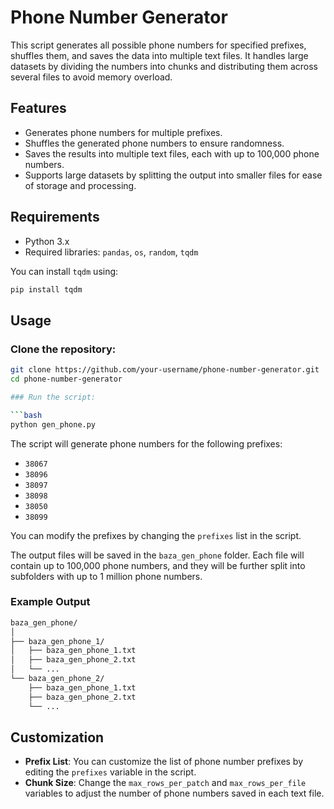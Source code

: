 # Phone Number Generator

This script generates all possible phone numbers for specified prefixes, shuffles them, and saves the data into multiple text files. It handles large datasets by dividing the numbers into chunks and distributing them across several files to avoid memory overload.

## Features

- Generates phone numbers for multiple prefixes.
- Shuffles the generated phone numbers to ensure randomness.
- Saves the results into multiple text files, each with up to 100,000 phone numbers.
- Supports large datasets by splitting the output into smaller files for ease of storage and processing.

## Requirements

- Python 3.x
- Required libraries: `pandas`, `os`, `random`, `tqdm`

You can install `tqdm` using:

```bash
pip install tqdm
```

## Usage

### Clone the repository:

```bash
git clone https://github.com/your-username/phone-number-generator.git
cd phone-number-generator

### Run the script:

```bash
python gen_phone.py
```

The script will generate phone numbers for the following prefixes:

- `38067`
- `38096`
- `38097`
- `38098`
- `38050`
- `38099`

You can modify the prefixes by changing the `prefixes` list in the script.

The output files will be saved in the `baza_gen_phone` folder. Each file will contain up to 100,000 phone numbers, and they will be further split into subfolders with up to 1 million phone numbers.

### Example Output

```bash
baza_gen_phone/
│
├── baza_gen_phone_1/
│   ├── baza_gen_phone_1.txt
│   ├── baza_gen_phone_2.txt
│   └── ...
└── baza_gen_phone_2/
    ├── baza_gen_phone_1.txt
    ├── baza_gen_phone_2.txt
    └── ...
```

## Customization

- **Prefix List**: You can customize the list of phone number prefixes by editing the `prefixes` variable in the script.
- **Chunk Size**: Change the `max_rows_per_patch` and `max_rows_per_file` variables to adjust the number of phone numbers saved in each text file.
